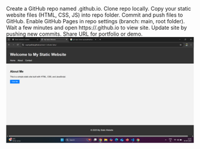 Create a GitHub repo named <yourusername>.github.io.
Clone repo locally.
Copy your static website files (HTML, CSS, JS) into repo folder.
Commit and push files to GitHub.
Enable GitHub Pages in repo settings (branch: main, root folder).
Wait a few minutes and open https://<yourusername>.github.io to view site.
Update site by pushing new commits.
Share URL for portfolio or demo.
![image](https://github.com/supriyadhal/task-5-elivate-labs/blob/237670f5b740126713ff711246d82a2984acbb1a/Screenshot%202025-09-29%20122200.png)
